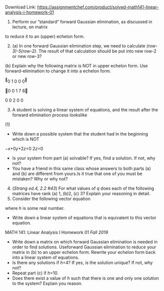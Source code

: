 Download Link: https://assignmentchef.com/product/solved-math141-linear-analysis-i-homework-01
<br>
<ol>

 <li>Perform our ”standard” forward Gaussian elimination, as discussed in lecture, on matrix</li>

</ol>

to reduce it to an (upper) echelon form.

<ol start="2">

 <li>(a) In one forward Gaussian elimination step, we need to calculate <em>(row-3)-5(row-2)</em>. The result of that calculation should be put into new row-2 or new row-3?</li>

</ol>

(b) Explain why the following matrix is NOT in upper echelon form. Use forward-elimination to change it into a echelon form.

<sup></sup>0 1 0 0 0<sup></sup>

0 0 1 7 8

0 0 2 0 0

<ol start="3">

 <li>A student is solving a linear system of equations, and the result after the forward elimination process lookslike</li>

</ol>

(1)

<ul>

 <li>Write down a possible system that the student had in the beginning which is NOT</li>

</ul>

−<em>x</em>+0<em>y</em>+2<em>z</em>=0 2<em>z</em>=0

<ul>

 <li>Is your system from part (a) solvable? If yes, find a solution. If not, why not?</li>

 <li>You have a friend in this same class whose answers to both parts (a) and (b) are different from yours.Is it true that one of you must be mistaken? Why or why not?</li>

</ul>

<ol start="4">

 <li>(<em>Strang ed.4, </em><em>2.2 #43</em>) For what values of <em>q </em>does each of the following matrices have rank (a) 1, (b)2, (c) 3? Explain your reasoning in detail.</li>

 <li>Consider the following vector equation</li>

</ol>

where <em>h </em>is some real number.

<ul>

 <li>Write down a linear system of equations that is equivalent to this vector equation.</li>

</ul>

MATH 141: Linear Analysis I                                              Homework 01                                                                               <em>Fall 2019</em>

<ul>

 <li>Write down a matrix on which forward Gaussian elimination is needed in order to find solutions. Useforward Gaussian elimination to reduce your matrix in (b) to an upper echelon form. Rewrite your echelon form back into a linear system of equations.</li>

 <li>Is there any solutions if <em>h</em>=4? If yes, is the solution unique? If not, why not?</li>

 <li>Repeat part (c) if <em>h</em>=10.</li>

 <li>Does there exist a value of <em>h </em>such that there is one and only one solution to the system? Explain you reason.</li>

</ul>